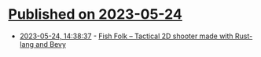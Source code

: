 # [Published on 2023-05-24](index.md)

* [2023-05-24, 14:38:37](https://lobste.rs/s/jx4agm/fish_folk_tactical_2d_shooter_made_with) - [Fish Folk – Tactical 2D shooter made with Rust-lang and Bevy](https://github.com/fishfolk/jumpy)

